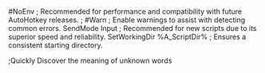 #NoEnv  ; Recommended for performance and compatibility with future AutoHotkey releases.
; #Warn  ; Enable warnings to assist with detecting common errors.
SendMode Input  ; Recommended for new scripts due to its superior speed and reliability.
SetWorkingDir %A_ScriptDir%  ; Ensures a consistent starting directory.

;Quickly Discover the meaning of unknown words 
<!g::
send, ^c
sleep 100
Run, http://www.google.com/search?q=%clipboard%
return




<!f::
Send, Entschuldigung

return

<!+f::
Send, Entschuldigen 

return


<!e::
Send, é

return

<!h::
Send, herzlichen Glückwunsch
return

<!s::
Send, ß

return

<!u::
Send, ü

return

<!a::
Send, ä

return

<!z::
Send, å

return

<!o::
Send, ö

return

<!n::
Send, ñ

return

<!+n::
Send, Ñ

return

<!+4::
Send, €

return


<!+o::
Send, Ö

return

<!+u::
Send, Ü

return

<!+a::
Send, Ä

return


<!+z::
Send, Å

return
